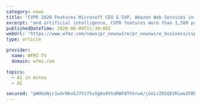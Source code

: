 ```yaml
---
category: news
title: "CVPR 2020 Features Microsoft CEO & SVP, Amazon Web Services in Dialogue on State of AI Commercialization"
excerpt: "and artificial intelligence, CVPR features more than 1,500 presentations from industry leaders, including Amazon Web Services, Alibaba Group, Apple, Google, Microsoft, Waymo and many others."
publishedDateTime: 2020-06-09T11:39:00Z
webUrl: "https://www.wfmz.com/news/pr_newswire/pr_newswire_business/cvpr-2020-features-microsoft-ceo-svp-amazon-web-services-in-dialogue-on-state-of-ai/article_d2d9a8e5-54aa-5b3b-815b-9bdf63586341.html"
type: article

provider:
  name: WFMZ-TV
  domain: wfmz.com

topics:
  - AI in Autos
  - AI

secured: "pWUGeNjc1wdrNksGJ7Yz75vXg6o9thaRWF8Th5rw4/jGnLcZ0SQEVRiwwIFBkVZRVHMWdING2ONpqWkXd7FCrUlnycJZqBmMjUDh6QC8v2G1bBp4HGBWjOczS/cH7iLroZlM2aCYFfrNSJ5gaQD2C//i26MPJuyUyt+YQowIDTXWqDtYOEbF5r7Ft0rG9qf8QlZzTOtNWrHG1vcKIxrGYEcesBZCBZ6qjxy4D0lqizGfq2KcmoU5qt1p3A4W7CdcLVY7Bcp8xI9PhxzxZ7+Ar1XUM5pAfpFR9XC3Dt8n/pM0d/+fQQI4N1Qv+FC6SDPXyMVX5nTb2m/4paFChZaivw==;nkJtdaV5aouS5dO0FQWskg=="
---
```


